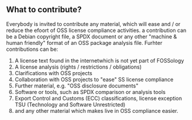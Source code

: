 ## What to contribute?
Everybody is invited to contribute any material, which will ease and / or reduce the efoort of OSS license compliance activities. a contribution can be a Debian copyright file, a SPDX document or any other "machine & human friendly" format of an OSS package analysis file.
Furhter contributions can be:
1. A license text found in the internetwhich is not yet part of FOSSology
2. A license analysis (rights / restrictions / obligations)
3. Clarifications with OSS projects 
4. Collaboration with OSS projects to "ease" SS license compliance
5. Further material, e.g. "OSS disclosure documents"
6. Software or tools, such as SPDX comparison or analysis tools
7. Export Control and Customs (ECC) classifications, license exception TSU (Technology and Software Unrestricted)
8. and any other material which makes live in OSS compliance easier.
